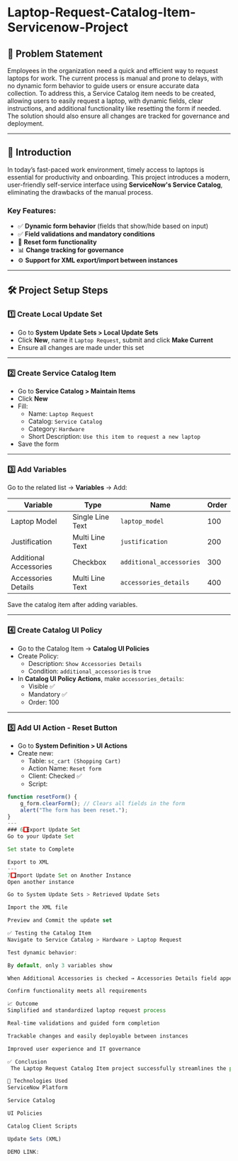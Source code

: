 # Laptop-Request-Catalog-Item-Servicenow-Project

## 📌 Problem Statement

Employees in the organization need a quick and efficient way to request laptops for work. The current process is manual and prone to delays, with no dynamic form behavior to guide users or ensure accurate data collection. To address this, a Service Catalog item needs to be created, allowing users to easily request a laptop, with dynamic fields, clear instructions, and additional functionality like resetting the form if needed. The solution should also ensure all changes are tracked for governance and deployment.

---

## 📘 Introduction

In today’s fast-paced work environment, timely access to laptops is essential for productivity and onboarding. This project introduces a modern, user-friendly self-service interface using **ServiceNow's Service Catalog**, eliminating the drawbacks of the manual process.

### Key Features:
- ✅ **Dynamic form behavior** (fields that show/hide based on input)
- ✅ **Field validations and mandatory conditions**
- 🔁 **Reset form functionality**
- 📊 **Change tracking for governance**
- ⚙️ **Support for XML export/import between instances**

---

## 🛠️ Project Setup Steps

### 1️⃣ Create Local Update Set
- Go to **System Update Sets > Local Update Sets**
- Click **New**, name it `Laptop Request`, submit and click **Make Current**
- Ensure all changes are made under this set

---

### 2️⃣ Create Service Catalog Item
- Go to **Service Catalog > Maintain Items**
- Click **New**  
- Fill:
  - Name: `Laptop Request`
  - Catalog: `Service Catalog`
  - Category: `Hardware`
  - Short Description: `Use this item to request a new laptop`
- Save the form

---

### 3️⃣ Add Variables
Go to the related list → **Variables** → Add:

| Variable | Type            | Name                  | Order |
|----------|-----------------|-----------------------|-------|
| Laptop Model           | Single Line Text  | `laptop_model`          | 100   |
| Justification          | Multi Line Text   | `justification`         | 200   |
| Additional Accessories | Checkbox          | `additional_accessories`| 300   |
| Accessories Details    | Multi Line Text   | `accessories_details`   | 400   |

Save the catalog item after adding variables.

---

### 4️⃣ Create Catalog UI Policy
- Go to the Catalog Item → **Catalog UI Policies**
- Create Policy:
  - Description: `Show Accessories Details`
  - Condition: `additional_accessories` is `true`
- In **Catalog UI Policy Actions**, make `accessories_details`:
  - Visible ✅
  - Mandatory ✅
  - Order: 100

---

### 5️⃣ Add UI Action - Reset Button
- Go to **System Definition > UI Actions**
- Create new:
  - Table: `sc_cart (Shopping Cart)`
  - Action Name: `Reset form`
  - Client: Checked ✅
  - Script:
```javascript
function resetForm() {
    g_form.clearForm(); // Clears all fields in the form
    alert("The form has been reset.");
}
---
### 6️⃣ Export Update Set
Go to your Update Set

Set state to Complete

Export to XML
---
7️⃣ Import Update Set on Another Instance
Open another instance

Go to System Update Sets > Retrieved Update Sets

Import the XML file

Preview and Commit the update set

✅ Testing the Catalog Item
Navigate to Service Catalog > Hardware > Laptop Request

Test dynamic behavior:

By default, only 3 variables show

When Additional Accessories is checked → Accessories Details field appears and becomes mandatory

Confirm functionality meets all requirements

📈 Outcome
Simplified and standardized laptop request process

Real-time validations and guided form completion

Trackable changes and easily deployable between instances

Improved user experience and IT governance

✅ Conclusion
 The Laptop Request Catalog Item project successfully streamlines the process of requesting laptops within the organization by leveraging ServiceNow's Service Catalog capabilities. Through the implementation of a dynamic catalog item, the project ensures that users have an intuitive and user-friendly interface, reducing errors and improving efficiency.This project demonstrates how ServiceNow can be used to replace manual, error-prone processes with automated, efficient, and user-centric solutions. It not only improves service delivery but also enhances employee satisfaction by providing a modern and streamlined request experience.

📂 Technologies Used
ServiceNow Platform

Service Catalog

UI Policies

Catalog Client Scripts

Update Sets (XML)

DEMO LINK:
